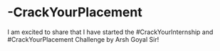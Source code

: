 # -CrackYourPlacement


I am excited to share that I have started the #CrackYourInternship and #CrackYourPlacement Challenge by Arsh Goyal Sir! 

